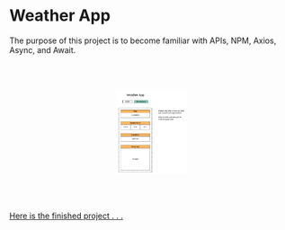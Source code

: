 # **Weather App**

The purpose of this project is to become familiar with APIs, NPM, Axios, Async, and Await.

<br/><br/>

<p align = 'center' ><img src = './img/weather.png' alt= 'Weather wireframe' width ='125'></p>

<br/><br/>

[Here is the finished project . . .](#)
